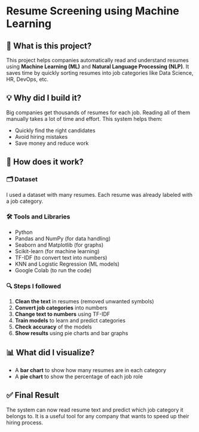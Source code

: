 # Resume Screening using Machine Learning

## 📌 What is this project?

This project helps companies automatically read and understand resumes using **Machine Learning (ML)** and **Natural Language Processing (NLP)**. It saves time by quickly sorting resumes into job categories like Data Science, HR, DevOps, etc.

## 💡 Why did I build it?

Big companies get thousands of resumes for each job. Reading all of them manually takes a lot of time and effort. This system helps them:
- Quickly find the right candidates
- Avoid hiring mistakes
- Save money and reduce work

## 🔧 How does it work?

### 🗂️ Dataset
I used a dataset with many resumes. Each resume was already labeled with a job category.

### 🛠️ Tools and Libraries
- Python
- Pandas and NumPy (for data handling)
- Seaborn and Matplotlib (for graphs)
- Scikit-learn (for machine learning)
- TF-IDF (to convert text into numbers)
- KNN and Logistic Regression (ML models)
- Google Colab (to run the code)

### 🔍 Steps I followed
1. **Clean the text** in resumes (removed unwanted symbols)
2. **Convert job categories** into numbers
3. **Change text to numbers** using TF-IDF
4. **Train models** to learn and predict categories
5. **Check accuracy** of the models
6. **Show results** using pie charts and bar graphs

## 📊 What did I visualize?
- A **bar chart** to show how many resumes are in each category
- A **pie chart** to show the percentage of each job role

## ✅ Final Result

The system can now read resume text and predict which job category it belongs to. It is a useful tool for any company that wants to speed up their hiring process.
